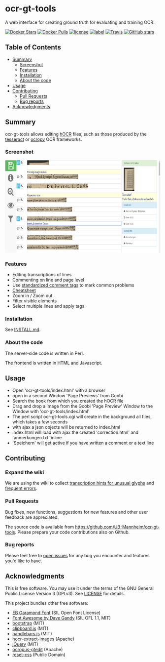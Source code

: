 ocr-gt-tools
============

A web interface for creating ground truth for evaluating and training OCR.

[![Docker Stars](https://img.shields.io/docker/stars/ubma/ocr-gt-tools.svg)](https://hub.docker.com/r/ubma/ocr-gt-tools/)
[![Docker Pulls](https://img.shields.io/docker/pulls/ubma/ocr-gt-tools.svg)](https://hub.docker.com/r/ubma/ocr-gt-tools/)
[![license](https://img.shields.io/github/license/UB-Mannheim/ocr-gt-tools.svg)](https://github.com/UB-Mannheim/ocr-gt-tools/blob/master/LICENSE)
[![label](https://img.shields.io/github/issues/UB-Mannheim/ocr-gt-tools.svg)](https://github.com/UB-Mannheim/ocr-gt-tools/issues)
[![Travis](https://img.shields.io/travis/kba/ocr-gt-tools.svg?maxAge=2592000)](https://travis-ci.org/UB-Mannheim/ocr-gt-tools)
[![GitHub stars](https://img.shields.io/github/stars/UB-Mannheim/ocr-gt-tools.svg?style=social&label=Star)](https://github.com/UB-Mannheim/ocr-gt-tools/stargazers)

## Table of Contents

* [Summary](#summary)
	* [Screenshot](#screenshot)
	* [Features](#features)
	* [Installation](#installation)
	* [About the code](#about-the-code)
* [Usage](#usage)
* [Contributing](#contributing)
	* [Pull Requests](#pull-requests)
	* [Bug reports](#bug-reports)
* [Acknowledgments](#acknowledgments)

## Summary

ocr-gt-tools allows editing
[hOCR](https://github.com/kba/hocr-spec/blob/master/hocr-spec.md) files,
such as those produced by the
[tesseract](https://github.com/tesseract-ocr/tesseract) or
[ocropy](https://github.com/tmbdev/ocropy) OCR frameworks.

### Screenshot

<img src="./doc/screenshots/screenshot.png" height="300"/>

### Features

* Editing transcriptions of lines
* Commenting on line and page level
* Use [standardized comment tags](https://github.com/UB-Mannheim/ocr-gt-tools/wiki/Error-Tags) to mark common problems
* [Cheatsheet](./doc/screenshots/cheatsheet-2016-05-04.png)
* Zoom in / Zoom out
* Filter visible elements
* Select multiple lines and apply tags.

### Installation

See [INSTALL.md](./INSTALL.md).

### About the code

The server-side code is written in Perl.

The frontend is written in HTML and Javascript.

## Usage

- Open 'ocr-gt-tools/index.html' with a browser
- open in a second Window 'Page Previews' from Goobi
- Search the book from which you created the hOCR file
- Drag and drop a image from the Goobi 'Page Preview' Window to the Window with 'ocr-gt-tools/index.html'
- The perl script ocr-gt-tools.cgi will create in the background all files, which takes a few seconds
- with ajax a json objects will be returned to index.html
- index.html will load with ajax the created 'correction.html' and 'anmerkungen.txt' inline
- 'Speichern' will get active if you have written a comment or a text line

## Contributing

### Expand the wiki

We are using the wiki to collect [transcription hints for unusual
glyphs](wiki/Special-Characters) and [frequent errors](wiki/Error-Tags). 

### Pull Requests

Bug fixes, new functions, suggestions for new features and other user feedback
are appreciated.

The source code is available from https://github.com/UB-Mannheim/ocr-gt-tools.
Please prepare your code contributions also on Github.

### Bug reports

Please feel free to [open
issues](https://github.com/UB-Mannheim/ocr-gt-tools/issues) for any bug you
encounter and features you'd like to have.


## Acknowledgments

This is free software. You may use it under the terms of the GNU General Public
License Version 3 (GPLv3). See [LICENSE](LICENSE) for details.

This project bundles other free software:

* [EB Garamond Font](https://www.google.com/fonts/specimen/EB+Garamond) (SIL Open Font License)
* [Font Awesome by Dave Gandy](http://fontawesome.io/) (SIL OFL 1.1, MIT)
* [bootstrap](http://getbootstrap.com/) (MIT)
* [clipboard.js](https://github.com/zenorocha/clipboard.js) (MIT)
* [handlebars.js](https://github.com/wycats/handlebars.js) (MIT)
* [hocr-extract-images](https://github.com/tmbdev/hocr-tools) (Apache)
* [jQuery](http://jquery.com/) (MIT)
* [ocropus-gtedit](https://github.com/tmbdev/ocropy) (Apache)
* [reset-css](https://github.com/shannonmoeller/reset-css) (Public Domain)
